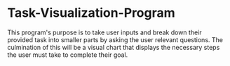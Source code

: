 # Task-Visualization-Program
This program's purpose is to take user inputs and break down their provided task into smaller parts by asking the user relevant questions. The culmination of this will be a visual chart that displays the necessary steps the user must take to complete their goal. 
